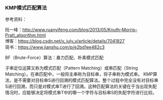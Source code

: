 ### KMP模式匹配算法

参考资料：

阮一峰：http://www.ruanyifeng.com/blog/2013/05/Knuth–Morris–Pratt_algorithm.html     
博客：https://blog.csdn.net/v_july_v/article/details/7041827       
简书：https://www.jianshu.com/p/e2bd1ee482c3      


BF（Brute-Force）算法：暴力匹配、朴素模式匹配

子串定位运算又称为模式匹配（Pattern Matching）或串匹配（String Matching）。在串匹配中，一般将主串称为目标串，将子串称为模式串。
KMP算法，是不需要对目标串S进行回溯的模式匹配算法。整个过程中完全没有对目标串S进行回溯，而只是对模式串T进行了回溯。这种匹配算法的关键在于当出现失配情况时，应能够决定将模式串T中的哪一个字符与目标串S的失配字符进行比较。
